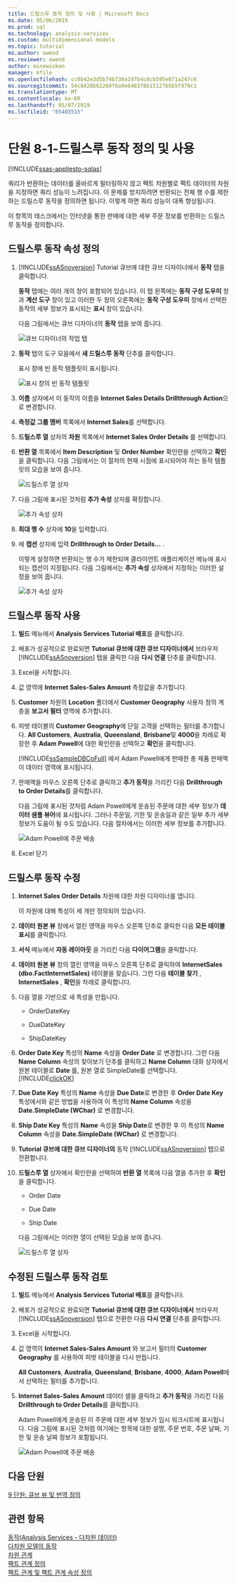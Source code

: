 ```yaml
---
title: 드릴스루 동작 정의 및 사용 | Microsoft Docs
ms.date: 05/06/2019
ms.prod: sql
ms.technology: analysis-services
ms.custom: multidimensional-models
ms.topic: tutorial
ms.author: owend
ms.reviewer: owend
author: minewiskan
manager: kfile
ms.openlocfilehash: cc0b42e3d5b74b730a197b4c8cb595e871a247c6
ms.sourcegitcommit: 54c8420b62269f6a9e648378b15127b5b5f979c1
ms.translationtype: MT
ms.contentlocale: ko-KR
ms.lasthandoff: 05/07/2019
ms.locfileid: "65403515"
---
```

# <a name="lesson-8-1---defining-and-using-a-drillthrough-action"></a>단원 8-1-드릴스루 동작 정의 및 사용
[!INCLUDE[ssas-appliesto-sqlas](../../includes/ssas-appliesto-sqlas.md)]

쿼리가 반환하는 데이터를 올바르게 필터링하지 않고 팩트 차원별로 팩트 데이터의 차원을 지정하면 쿼리 성능이 느려집니다. 이 문제를 방지하려면 반환되는 전체 행 수를 제한하는 드릴스루 동작을 정의하면 됩니다. 이렇게 하면 쿼리 성능이 대폭 향상됩니다.  
  
이 항목의 태스크에서는 인터넷을 통한 판매에 대한 세부 주문 정보를 반환하는 드릴스루 동작을 정의합니다.  
  
## <a name="defining-the-drillthrough-action-properties"></a>드릴스루 동작 속성 정의  
  
1.  [!INCLUDE[ssASnoversion](../../includes/ssasnoversion-md.md)] Tutorial 큐브에 대한 큐브 디자이너에서 **동작** 탭을 클릭합니다.  
  
    **동작** 탭에는 여러 개의 창이 포함되어 있습니다. 이 탭 왼쪽에는 **동작 구성 도우미** 창과 **계산 도구** 창이 있고 이러한 두 창의 오른쪽에는 **동작 구성 도우미** 창에서 선택한 동작의 세부 정보가 표시되는 **표시** 창이 있습니다.  
  
    다음 그림에서는 큐브 디자이너의 **동작** 탭을 보여 줍니다.  
  
    ![큐브 디자이너의 작업 탭](../media/l8-action1.gif "큐브 디자이너의 작업 탭")  
  
2.  **동작** 탭의 도구 모음에서 **새 드릴스루 동작** 단추를 클릭합니다.  
  
    표시 창에 빈 동작 템플릿이 표시됩니다.  
  
    ![표시 창의 빈 동작 템플릿](../media/l8-action2.gif "표시 창의 빈 동작 템플릿이")  
  
3.  **이름** 상자에서 이 동작의 이름을 **Internet Sales Details Drillthrough Action**으로 변경합니다.  
  
4.  **측정값 그룹 멤버** 목록에서 **Internet Sales**를 선택합니다.  
  
5.  **드릴스루 열** 상자의 **차원** 목록에서 **Internet Sales Order Details** 를 선택합니다.  
  
6.  **반환 열** 목록에서 **Item Description** 및 **Order Number** 확인란을 선택하고 **확인**을 클릭합니다. 다음 그림에서는 이 절차의 현재 시점에 표시되어야 하는 동작 템플릿의 모습을 보여 줍니다.  
  
    ![드릴스루 열 상자](../media/l8-action3.gif "드릴스루 열 상자")  
  
7.  다음 그림에 표시된 것처럼 **추가 속성** 상자를 확장합니다.  
  
    ![추가 속성 상자](../media/l8-action4.gif "추가 속성 상자")  
  
8.  **최대 행 수** 상자에 **10**을 입력합니다.  
  
9. 에 **캡션** 상자에 입력 **Drillthrough to Order Details...** .  
  
    이렇게 설정하면 반환되는 행 수가 제한되며 클라이언트 애플리케이션 메뉴에 표시되는 캡션이 지정됩니다. 다음 그림에서는 **추가 속성** 상자에서 지정하는 이러한 설정을 보여 줍니다.  
  
    ![추가 속성 상자](../media/l8-action5.gif "추가 속성 상자")  
  
## <a name="using-the-drillthrough-action"></a>드릴스루 동작 사용  
  
1.  **빌드** 메뉴에서 **Analysis Services Tutorial 배포**를 클릭합니다.  
  
2.  배포가 성공적으로 완료되면 **Tutorial 큐브에 대한 큐브 디자이너에서** 브라우저 [!INCLUDE[ssASnoversion](../../includes/ssasnoversion-md.md)] 탭을 클릭한 다음 **다시 연결** 단추를 클릭합니다.  
  
3.  Excel을 시작합니다.  
  
4.  값 영역에 **Internet Sales-Sales Amount** 측정값을 추가합니다.  
  
5.  **Customer** 차원의 **Location** 폴더에서 **Customer Geography** 사용자 정의 계층을 **보고서 필터** 영역에 추가합니다.  
  
6.  피벗 테이블의 **Customer Geography**에 단일 고객을 선택하는 필터를 추가합니다. **All Customers**, **Australia**, **Queensland**, **Brisbane**및 **4000**을 차례로 확장한 후 **Adam Powell**에 대한 확인란을 선택하고 **확인**을 클릭합니다.  
  
    [!INCLUDE[ssSampleDBCoFull](../../includes/sssampledbcofull-md.md)] 에서 Adam Powell에게 판매한 총 제품 판매액이 데이터 영역에 표시됩니다.  
  
7.  판매액을 마우스 오른쪽 단추로 클릭하고 **추가 동작**을 가리킨 다음 **Drillthrough to Order Details**를 클릭합니다.  
  
    다음 그림에 표시된 것처럼 Adam Powell에게 운송된 주문에 대한 세부 정보가 **데이터 샘플 뷰어**에 표시됩니다. 그러나 주문일, 기한 및 운송일과 같은 일부 추가 세부 정보가 도움이 될 수도 있습니다. 다음 절차에서는 이러한 세부 정보를 추가합니다.  
  
    ![Adam Powell에 주문 배송](../media/l8-action6.gif "Adam Powell에 배송 주문")  
  
8.  Excel 닫기  
  
## <a name="modifying-the-drillthrough-action"></a>드릴스루 동작 수정  
  
1.  **Internet Sales Order Details** 차원에 대한 차원 디자이너를 엽니다.  
  
    이 차원에 대해 특성이 세 개만 정의되어 있습니다.  
  
2.  **데이터 원본 뷰** 창에서 열린 영역을 마우스 오른쪽 단추로 클릭한 다음 **모든 테이블 표시**를 클릭합니다.  
  
3.  **서식** 메뉴에서 **자동 레이아웃** 을 가리킨 다음 **다이어그램**을 클릭합니다.  
  
4.  **데이터 원본 뷰** 창의 열린 영역을 마우스 오른쪽 단추로 클릭하여 **InternetSales (dbo.FactInternetSales)** 테이블을 찾습니다. 그런 다음 **테이블 찾기** , **InternetSales** , **확인**을 차례로 클릭합니다.  
  
5.  다음 열을 기반으로 새 특성을 만듭니다.  
  
    -   OrderDateKey  
  
    -   DueDateKey  
  
    -   ShipDateKey  
  
6.  **Order Date Key** 특성의 **Name** 속성을 **Order Date** 로 변경합니다. 그런 다음 **Name Column** 속성의 찾아보기 단추를 클릭하고 **Name Column** 대화 상자에서 원본 테이블로 **Date** 를, 원본 열로 SimpleDate를 선택합니다. [!INCLUDE[clickOK](../../includes/clickok-md.md)]  
  
7.  **Due Date Key** 특성의 **Name** 속성을 **Due Date**로 변경한 후 **Order Date Key** 특성에서와 같은 방법을 사용하여 이 특성의 **Name Column** 속성을 **Date.SimpleDate (WChar)** 로 변경합니다.  
  
8.  **Ship Date Key** 특성의 **Name** 속성을 **Ship Date**로 변경한 후 이 특성의 **Name Column** 속성을 **Date.SimpleDate (WChar)** 로 변경합니다.  
  
9. **Tutorial 큐브에 대한 큐브 디자이너의** 동작 [!INCLUDE[ssASnoversion](../../includes/ssasnoversion-md.md)] 탭으로 전환합니다.  
  
10. **드릴스루 열** 상자에서 확인란을 선택하여 **반환 열** 목록에 다음 열을 추가한 후 **확인**을 클릭합니다.  
  
    -   Order Date  
  
    -   Due Date  
  
    -   Ship Date  
  
    다음 그림에서는 이러한 열이 선택된 모습을 보여 줍니다.  
  
    ![드릴스루 열 상자](../media/l8-action7.gif "드릴스루 열 상자")  
  
## <a name="reviewing-the-modified-drillthrough-action"></a>수정된 드릴스루 동작 검토  
  
1.  **빌드** 메뉴에서 **Analysis Services Tutorial 배포**를 클릭합니다.  
  
2.  배포가 성공적으로 완료되면 **Tutorial 큐브에 대한 큐브 디자이너에서** 브라우저 [!INCLUDE[ssASnoversion](../../includes/ssasnoversion-md.md)] 탭으로 전환한 다음 **다시 연결** 단추를 클릭합니다.  
  
3.  Excel을 시작합니다.  
  
4.  값 영역의 **Internet Sales-Sales Amount** 와 보고서 필터의 **Customer Geography** 를 사용하여 피벗 테이블을 다시 만듭니다.  
  
    **All Customers**, **Australia**, **Queensland**, **Brisbane**, **4000**, **Adam Powell**에서 선택하는 필터를 추가합니다.  
  
5.  **Internet Sales-Sales Amount** 데이터 셀을 클릭하고 **추가 동작**을 가리킨 다음 **Drillthrough to Order Details**를 클릭합니다.  
  
    Adam Powell에게 운송된 이 주문에 대한 세부 정보가 임시 워크시트에 표시됩니다. 다음 그림에 표시된 것처럼 여기에는 항목에 대한 설명, 주문 번호, 주문 날짜, 기한 및 운송 날짜 정보가 포함됩니다.  
  
    ![Adam Powell에 주문 배송](../media/l8-action8.gif "Adam Powell에 배송 주문")  
  
## <a name="next-lesson"></a>다음 단원  
[9 단원: 큐브 뷰 및 번역 정의](lesson-9-defining-perspectives-and-translations.md)  
  
## <a name="see-also"></a>관련 항목  
[동작&#40;Analysis Services - 다차원 데이터&#41;](../multidimensional-models/actions-analysis-services-multidimensional-data.md)  
[다차원 모델의 동작](../multidimensional-models/actions-in-multidimensional-models.md)  
[차원 관계](../multidimensional-models-olap-logical-cube-objects/dimension-relationships.md)  
[팩트 관계 정의](lesson-5-2-defining-a-fact-relationship.md)  
[팩트 관계 및 팩트 관계 속성 정의](../multidimensional-models/define-a-fact-relationship-and-fact-relationship-properties.md)  
  
  
  

